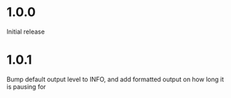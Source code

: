 # 1.0.0
Initial release

# 1.0.1 
Bump default output level to INFO, and add formatted output on how long it is pausing for
